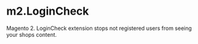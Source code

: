 # m2.LoginCheck
Magento 2. LoginCheck extension stops not registered users from seeing your shops content.
